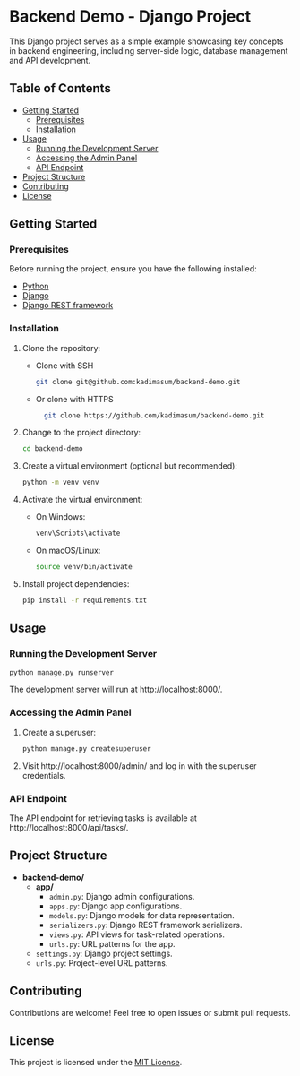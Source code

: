 
# Backend Demo - Django Project

This Django project serves as a simple example showcasing key concepts in backend engineering, including server-side logic, database management and API development.

## Table of Contents

- [Getting Started](#getting-started)
  - [Prerequisites](#prerequisites)
  - [Installation](#installation)
- [Usage](#usage)
  - [Running the Development Server](#running-the-development-server)
  - [Accessing the Admin Panel](#accessing-the-admin-panel)
  - [API Endpoint](#api-endpoint)
- [Project Structure](#project-structure)
- [Contributing](#contributing)
- [License](#license)

## Getting Started

### Prerequisites

Before running the project, ensure you have the following installed:

- [Python](https://www.python.org/downloads/)
- [Django](https://docs.djangoproject.com/en/stable/intro/install/)
- [Django REST framework](https://www.django-rest-framework.org/#installation)

### Installation

1. Clone the repository:

    - Clone with SSH 

        ```bash
        git clone git@github.com:kadimasum/backend-demo.git
        ```
    - Or clone with HTTPS

      ```bash
        git clone https://github.com/kadimasum/backend-demo.git
        ```
2. Change to the project directory:

   ```bash
   cd backend-demo
   ```

3. Create a virtual environment (optional but recommended):

   ```bash
   python -m venv venv
   ```

4. Activate the virtual environment:

   - On Windows:

     ```bash
     venv\Scripts\activate
     ```

   - On macOS/Linux:

     ```bash
     source venv/bin/activate
     ```

5. Install project dependencies:

   ```bash
   pip install -r requirements.txt
   ```

## Usage

### Running the Development Server

```bash
python manage.py runserver
```

The development server will run at http://localhost:8000/.

### Accessing the Admin Panel

1. Create a superuser:

   ```bash
   python manage.py createsuperuser
   ```

2. Visit http://localhost:8000/admin/ and log in with the superuser credentials.

### API Endpoint

The API endpoint for retrieving tasks is available at http://localhost:8000/api/tasks/.

## Project Structure

- **backend-demo/**
  - **app/**
    - `admin.py`: Django admin configurations.
    - `apps.py`: Django app configurations.
    - `models.py`: Django models for data representation.
    - `serializers.py`: Django REST framework serializers.
    - `views.py`: API views for task-related operations.
    - `urls.py`: URL patterns for the app.
  - `settings.py`: Django project settings.
  - `urls.py`: Project-level URL patterns.

## Contributing

Contributions are welcome! Feel free to open issues or submit pull requests.

## License

This project is licensed under the [MIT License](./LICENSE).


